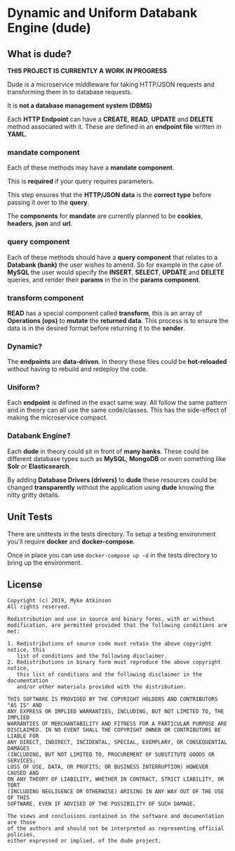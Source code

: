 # Dynamic and Uniform Databank Engine (dude)

## What is dude?

**THIS PROJECT IS CURRENTLY A WORK IN PROGRESS**

Dude is a microservice middleware for taking HTTP/JSON requests and transforming them in to database requests.

It is **not a database management system (DBMS)**

Each **HTTP Endpoint** can have a **CREATE**, **READ**, **UPDATE** and **DELETE** method associated with it. These are defined in an **endpoint file** written in **YAML**.

### mandate component

Each of these methods may have a **mandate component**.

This is **required** if your query requires parameters.

This step ensures that the **HTTP/JSON data** is the **correct type** before passing it over to the **query**.

The **components** for **mandate**  are currently planned to be **cookies**, **headers**, **json** and **url**.

### query component

Each of these methods should have a **query component** that relates to a **Databank (bank)** the user wishes to amend. So for example in the case of **MySQL** the user would specify the **INSERT**, **SELECT**, **UPDATE** and **DELETE** queries, and render their **params** in the in the **params component**.

### transform component

**READ** has a special component called **transform**, this is an array of **Operations (ops)** to **mutate** the **returned data**. This process is to ensure the data is in the desired format before returning it to the **sender**.

### Dynamic?

The **endpoints** are **data-driven**. In theory these files could be **hot-reloaded** without having to rebuild and redeploy the code.

### Uniform?

Each **endpoint** is defined in the exact same way. All follow the same pattern and in theory can all use the same code/classes. This has the side-effect of making the microservice compact.

### Databank Engine?

Each **dude** in theory could sit in front of **many banks**. These could be different database types such as **MySQL**, **MongoDB** or even something like **Solr** or **Elasticsearch**.

By adding **Database Drivers (drivers)** to **dude** these resources could be changed **transparently** without the application using **dude** knowing the nitty gritty details.

## Unit Tests

There are unittests in the tests directory. To setup a testing environment you'll require **docker** and **docker-compose**.

Once in place you can use `docker-compose up -d` in the tests directory to bring up the environment.

## License

```
Copyright (c) 2019, Myke Atkinson
All rights reserved.

Redistribution and use in source and binary forms, with or without
modification, are permitted provided that the following conditions are met:

1. Redistributions of source code must retain the above copyright notice, this
   list of conditions and the following disclaimer.
2. Redistributions in binary form must reproduce the above copyright notice,
   this list of conditions and the following disclaimer in the documentation
   and/or other materials provided with the distribution.

THIS SOFTWARE IS PROVIDED BY THE COPYRIGHT HOLDERS AND CONTRIBUTORS "AS IS" AND
ANY EXPRESS OR IMPLIED WARRANTIES, INCLUDING, BUT NOT LIMITED TO, THE IMPLIED
WARRANTIES OF MERCHANTABILITY AND FITNESS FOR A PARTICULAR PURPOSE ARE
DISCLAIMED. IN NO EVENT SHALL THE COPYRIGHT OWNER OR CONTRIBUTORS BE LIABLE FOR
ANY DIRECT, INDIRECT, INCIDENTAL, SPECIAL, EXEMPLARY, OR CONSEQUENTIAL DAMAGES
(INCLUDING, BUT NOT LIMITED TO, PROCUREMENT OF SUBSTITUTE GOODS OR SERVICES;
LOSS OF USE, DATA, OR PROFITS; OR BUSINESS INTERRUPTION) HOWEVER CAUSED AND
ON ANY THEORY OF LIABILITY, WHETHER IN CONTRACT, STRICT LIABILITY, OR TORT
(INCLUDING NEGLIGENCE OR OTHERWISE) ARISING IN ANY WAY OUT OF THE USE OF THIS
SOFTWARE, EVEN IF ADVISED OF THE POSSIBILITY OF SUCH DAMAGE.

The views and conclusions contained in the software and documentation are those
of the authors and should not be interpreted as representing official policies,
either expressed or implied, of the dude project.
```

